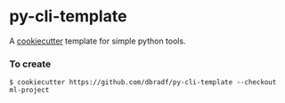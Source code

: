 # py-cli-template

A [cookiecutter](https://cookiecutter.readthedocs.io/en/latest/index.html) template for simple python tools.

### To create

```
$ cookiecutter https://github.com/dbradf/py-cli-template --checkout ml-project
```
